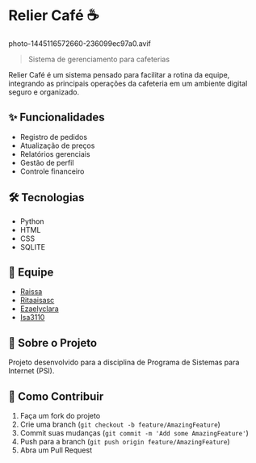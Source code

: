 # Relier Café ☕

photo-1445116572660-236099ec97a0.avif

> Sistema de gerenciamento para cafeterias

Relier Café é um sistema pensado para facilitar a rotina da equipe, integrando as principais operações da cafeteria em um ambiente digital seguro e organizado.

## ✨ Funcionalidades

- Registro de pedidos
- Atualização de preços
- Relatórios gerenciais
- Gestão de perfil
- Controle financeiro

## 🛠 Tecnologias

- Python 
- HTML
- CSS
- SQLITE

## 👥 Equipe

- [Raissa](https://github.com/raiwyzs)
- [Ritaaisasc](https://github.com/Ritaaisasc)
- [Ezaelyclara](https://github.com/Ezaelyclara)
- [Isa3110](https://github.com/Isa3110)

## 📝 Sobre o Projeto

Projeto desenvolvido para a disciplina de Programa de Sistemas para Internet (PSI).

## 📌 Como Contribuir

1. Faça um fork do projeto
2. Crie uma branch (`git checkout -b feature/AmazingFeature`)
3. Commit suas mudanças (`git commit -m 'Add some AmazingFeature'`)
4. Push para a branch (`git push origin feature/AmazingFeature`)
5. Abra um Pull Request
